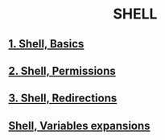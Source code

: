 <center><h1> SHELL </h1></center>
<h2><a href="https://github.com/Gtindi/alx-system_engineering-devops/tree/main/0x00-shell_basics"> 1. Shell, Basics  </a></h2>
<h2><a href="https://github.com/Gtindi/alx-system_engineering-devops/tree/main/0x01-shell_permissions"> 2. Shell, Permissions </a></h2>
<h2><a href="https://github.com/Gtindi/alx-system_engineering-devops/tree/main/0x02-shell_redirections"> 3. Shell, Redirections </a></h2>
<h2><a href="https://github.com/Gtindi/alx-system_engineering-devops/tree/main/0x03-shell_variables_expansions">Shell, Variables expansions</a></h2>
